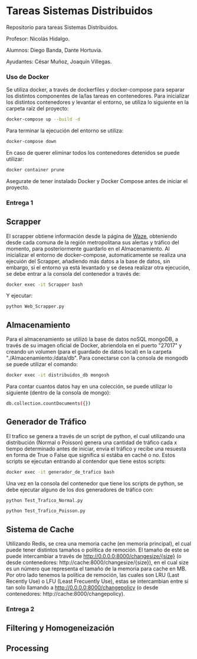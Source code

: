 #   Tareas Sistemas Distribuidos

Repositorio para tareas Sistemas Distribuidos.

Profesor: Nicolás Hidalgo.

Alumnos: Diego Banda, Dante Hortuvia.

Ayudantes: César Muñoz, Joaquín Villegas.

### Uso de Docker

Se utiliza docker, a través de dockerfiles y docker-compose para separar los distintos componentes de la/las tareas en contenedores.
Para inicializar los distintos contenedores y levantar el entorno, se utiliza lo siguiente en la carpeta raíz del proyecto:

```bash
docker-compose up --build -d
```

Para terminar la ejecución del entorno se utiliza:

```bash
docker-compose down
```

En caso de querer eliminar todos los contenedores detenidos se puede utilizar:

```bash
docker container prune
```

Asegurate de tener instalado Docker y Docker Compose antes de iniciar el proyecto.

### Entrega 1

##  Scrapper

El scrapper obtiene información desde la página de [Waze](https://www.waze.com/es-419/live-map/), obteniendo desde cada comuna de la región metropolitana sus alertas y tráfico del momento, para posteriormente guardarlo en el Almacenamiento.
Al inicializar el entorno de docker-compose, automaticamente se realiza una ejecuión del Scrapper, añadiendo más datos a la base de datos, sin embargo, si el entorno ya está levantado y se desea realizar otra ejecución, se debe entrar a la consola del contenedor a través de:

```bash
docker exec -it Scrapper bash
```

Y ejecutar:

```bash
python Web_Scrapper.py
```

##  Almacenamiento

Para el almacenamiento se utilizó la base de datos noSQL mongoDB, a través de su imagen oficial de Docker, abriendola en el puerto "27017" y creando un volumen (para el guardado de datos local) en la carpeta "./Almacenamiento:/data/db".
Para conectarse con la consola de mongodb se puede utilizar el comando:

```bash
docker exec -it distribuidos_db mongosh
```

Para contar cuantos datos hay en una colección, se puede utilizar lo siguiente (dentro de la consola de mongo):

```bash
db.collection.countDocuments({})
```

##  Generador de Tráfico

El trafico se genera a través de un script de python, el cual utilizando una distribución (Normal o Poisson) genera una cantidad de tráfico cada x tiempo determinado antes de iniciar, envía el tráfico y recibe una resuesta en forma de True o False que significa si estába en caché o no.
Estos scripts se ejecutan entrando al contendor que tiene estos scripts:

```bash
docker exec -it generador_de_trafico bash
```

Una vez en la consola del contenedor que tiene los scripts de python, se debe ejecutar alguno de los dos generadores de tráfico con:

```bash
python Test_Trafico_Normal.py
```
```bash
python Test_Trafico_Poisson.py
```

##  Sistema de Cache

Utilizando Redis, se crea una memoria cache (en memoria principal), el cual puede tener distintos tamaños o política de remoción.
El tamaño de este se puede intercambiar a través de http://0.0.0.0:8000/changesize/{size} (o desde contenedores: http://cache:8000/changesize/{size}), en el cual size es un número que representa el tamaño de la memoria para cache en MB.
Por otro lado tenemos la política de remoción, las cuales son LRU (Last Recently Use) o LFU (Least Frecuently Use), estas se intercambian entre sí tan solo llamando a http://0.0.0.0:8000/changepolicy (o desde contenedores: http://cache:8000/changepolicy).

### Entrega 2

## Filtering y Homogeneización



## Processing
